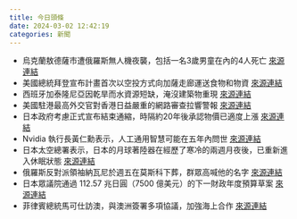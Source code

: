 ```yaml
---
title: 今日頭條
date: 2024-03-02 12:42:19
categories: 新聞            
---
```

- 烏克蘭敖德薩市遭俄羅斯無人機夜襲，包括一名3歲男童在內的4人死亡 [來源連結](https://edition.cnn.com/2024/03/02/europe/three-year-old-killed-odesa-ukraine-russia-strike-intl/index.html)
- 美國總統拜登宣布計畫首次以空投方式向加薩走廊運送食物和物資 [來源連結](https://www.japantimes.co.jp/news/2024/03/02/world/politics/gaza-us-air-drop-biden/)
- 西班牙加泰隆尼亞因乾旱而水資源短缺，淹沒建築物重現 [來源連結](https://www.theguardian.com/environment/2024/mar/02/it-makes-me-so-sad-church-reemerges-from-reservoir-as-spain-faces-droughts)
- 美國駐港最高外交官對香港日益嚴重的網路審查拉響警報 [來源連結](https://www.japantimes.co.jp/news/2024/03/02/asia-pacific/politics/us-hong-kong-internet-curbs/)
- 日本政府考慮正式宣布結束通縮，時隔約20年後承認物價已適度上漲 [來源連結](https://www.japantimes.co.jp/business/2024/03/02/economy/japan-offical-end-deflation/)
- Nvidia 執行長黃仁勳表示，人工通用智慧可能在五年內問世 [來源連結](https://www.japantimes.co.jp/business/2024/03/02/tech/biden-china-car-espionage-analysis/)
- 日本太空總署表示，日本的月球著陸器在經歷了寒冷的兩週月夜後，已重新進入休眠狀態 [來源連結](https://www.japantimes.co.jp/news/2024/03/02/japan/science-health/japan-lunar-lander-sleep/)
- 俄羅斯反對派領袖納瓦尼於週五在莫斯科下葬，群眾高喊他的名字 [來源連結](https://www.japantimes.co.jp/news/2024/03/02/world/politics/alexei-navlany-funeral-russia/)
- 日本眾議院通過 112.57 兆日圓（7500 億美元）的下一財政年度預算草案 [來源連結](https://www.japantimes.co.jp/news/2024/03/02/japan/politics/lower-house-budget-passes/)
- 菲律賓總統馬可仕訪澳，與澳洲簽署多項協議，加強海上合作 [來源連結](https://asiatimes.com/2024/03/australia-philippines-in-firm-and-fast-lockstep-against-china/)



